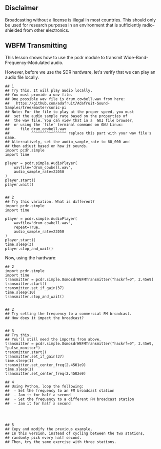 ## Disclaimer

Broadcasting without a license is illegal in most countries. This should only be used for research purposes in an environment that is sufficiently radio-shielded from other electronics.

## WBFM Transmitting

This lesson shows how to use the pcdr module to transmit Wide-Band-Frequency-Modulated audio.

However, before we use the SDR hardware, let's verify that we can play an audio file locally.

```python3
## 1
## Try this. It will play audio locally.
## You must provide a wav file.
## One possible wav file is drum_cowbell.wav from here:
##   https://github.com/adafruit/Adafruit-Sound-Samples/tree/master/sonic-pi
## Note: For the file to play at the proper speed, you must
##  set the audio_sample_rate based on the properties of
##  the wav file. You can view that in a  GUI file browser,
##  or using the `file` terminal command on GNU Linux:
##     file drum_cowbell.wav
##          ^^^^^^^^^^^^^^^^ replace this part with your wav file's name.
## Alternatively, set the audio_sample_rate to 60_000 and
## then adjust based on how it sounds.
import pcdr.simple
import time

player = pcdr.simple.AudioPlayer(
    wavfile="drum_cowbell.wav",
    audio_sample_rate=22050
)
player.start()
player.wait()


## 2
## Try this variation. What is different?
import pcdr.simple
import time

player = pcdr.simple.AudioPlayer(
    wavfile="drum_cowbell.wav",
    repeat=True,
    audio_sample_rate=22050
)
player.start()
time.sleep(3)
player.stop_and_wait()
```

Now, using the hardware:

```
## 2
import pcdr.simple
import time
transmitter = pcdr.simple.OsmosdrWBFMTransmitter("hackrf=0", 2.45e9)
transmitter.start()
transmitter.set_if_gain(37)
time.sleep(10)
transmitter.stop_and_wait()


## 2
## Try setting the frequency to a commercial FM broadcast.
## How does it impact the broadcast?


## 3
## Try this.
## You'll still need the imports from above.
transmitter = pcdr.simple.OsmosdrWBFMTransmitter("hackrf=0", 2.45e9, "pulse_monitor")
transmitter.start()
transmitter.set_if_gain(37)
time.sleep(1)
transmitter.set_center_freq(2.4501e9)
time.sleep(1)
transmitter.set_center_freq(2.4502e9)

## 4
## Using Python, loop the following:
##  - Set the frequency to an FM broadcast station
##  - Jam it for half a second
##  - Set the frequency to a different FM broadcast station
##  - Jam it for half a second




## 5
## Copy and modify the previous example.
## In this version, instead of cycling between the two stations,
## randomly pick every half second.
## Then, try the same exercise with three stations.
```
